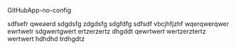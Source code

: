 GitHubApp-no-config


sdfsefr
qweaerd
sdgdsfg
zdgdsfg
sdgfdfg
sdfsdf
vbcjhfjzhf
wqerqwerqwer
ewrtwetr
sdgwertgwert
ertzerzertz
dhgddt
qewrtwert
wertzerztertz
wertwert
hdhdhd
trdhgdtz
